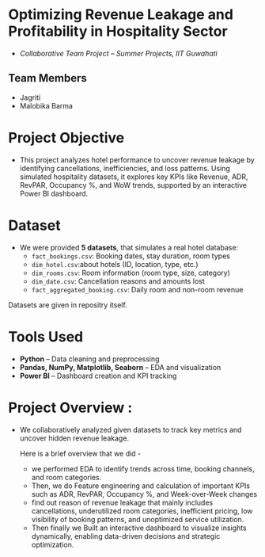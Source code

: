 # **Optimizing Revenue Leakage and Profitability in Hospitality Sector**

- *Collaborative Team Project – Summer Projects, IIT Guwahati*

## Team Members  
- Jagriti
- Malobika Barma


#  Project Objective

- This project analyzes hotel performance to uncover revenue leakage by identifying cancellations, inefficiencies, and loss patterns. Using simulated hospitality datasets, it explores key KPIs like Revenue, ADR, RevPAR, Occupancy %, and WoW trends, supported by an interactive Power BI dashboard.

# Dataset

- We were provided **5 datasets**, that simulates a real hotel database:
  - `fact_bookings.csv`: Booking dates, stay duration, room types
  - `dim_hotel.csv`:about hotels (ID, location, type, etc.)
  - `dim_rooms.csv`: Room information (room type, size, category)
  - `dim_date.csv`: Cancellation reasons and amounts lost
  - `fact_aggregated_booking.csv`: Daily room and non-room revenue

 Datasets are given in repositry itself.

# Tools Used 

- **Python** – Data cleaning and preprocessing
- **Pandas, NumPy, Matplotlib, Seaborn** – EDA and visualization
- **Power BI** – Dashboard creation and KPI tracking

# Project Overview :

- We collaboratively analyzed given datasets to track key metrics and uncover hidden revenue leakage. 

  Here is a brief overview that we did -
  - we performed EDA to identify trends across time, booking channels, and room categories.
  - Then, we do Feature engineering and calculation of important KPIs such as ADR, RevPAR, Occupancy %, and Week-over-Week changes
  - find out reason of revenue leakage that mainly includes cancellations, underutilized room categories, inefficient pricing, low visibility of       booking patterns, and unoptimized service utilization.
  - Then finally we Built an interactive dashboard to visualize insights dynamically, enabling data-driven decisions and strategic optimization.
  


